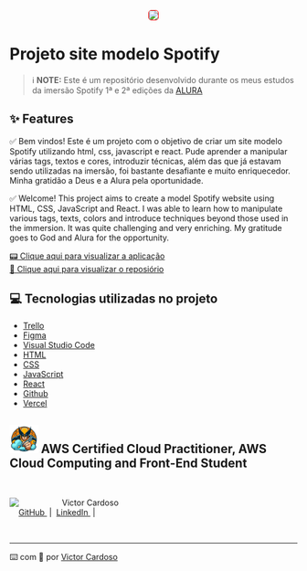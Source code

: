 <p align="center">
<img 
    src="src/assets/icons/img-spotify-imersão-frontend.png"
    width="800"
    style="border: 1px solid red; border-radius:5px"
/>
</p>

# Projeto site modelo Spotify

 > ℹ️ **NOTE:** Este é um repositório desenvolvido durante os meus estudos da imersão Spotify 1ª e 2ª edições da [ALURA](https://www.alura.com.br/)

## ✨ Features
✅ Bem vindos! Este é um projeto com o objetivo de criar um site modelo Spotify utilizando html, css, javascript e react. Pude aprender a manipular várias tags, textos e cores, introduzir técnicas, além das que já estavam sendo utilizadas na imersão, foi bastante desafiante e muito enriquecedor. Minha gratidão a Deus e a Alura pela oportunidade.

✅ Welcome! This project aims to create a model Spotify website using HTML, CSS, JavaScript and React. I was able to learn how to manipulate various tags, texts, colors and introduce techniques beyond those used in the immersion. It was quite challenging and very enriching. My gratitude goes to God and Alura for the opportunity.

<a href="https://project-spotify-imersao-alura.vercel.app/" title="View Project now"> 📟 Clique aqui para visualizar a aplicação</a><br/>
<a href="https://github.com/VictorSamuraiWol/project-spotify-imersao-alura" title="View Repository now"> 📜 Clique aqui para visualizar o reposiório</a>

## 💻 Tecnologias utilizadas no projeto

- [Trello](https://trello.com/) 
- [Figma](https://www.figma.com/)
- [Visual Studio Code](https://code.visualstudio.com/)
- [HTML](https://html.com/) 
- [CSS](https://www.w3.org/Style/CSS/Overview.en.html)
- [JavaScript](https://www.javascript.com/)
- [React](https://react.dev/)
- [Github](https://github.com/)
- [Vercel](https://vercel.com/)

## <img src="src/assets/icons/icone-wolverine-sem-fundo.png" width="50" /> AWS Certified Cloud Practitioner, AWS Cloud Computing and Front-End Student 
<br>
<p>
    <img 
      align=left 
      margin=10 
      width=80 
      src="https://github.com/VictorSamuraiWol.png"
    />
    <p>&nbsp&nbsp&nbspVictor Cardoso<br>
    &nbsp&nbsp&nbsp
    <a 
        href="https://github.com/VictorSamuraiWol">
        GitHub
    </a>
    &nbsp;|&nbsp;
    <a 
        href="https://www.linkedin.com/in/victor-cardoso-cloud-front/">
        LinkedIn
    </a>
    &nbsp;|&nbsp;
    </p>
</p>
<br/>

---

⌨️ com 💚 por [Victor Cardoso](https://github.com/VictorSamuraiWol)
